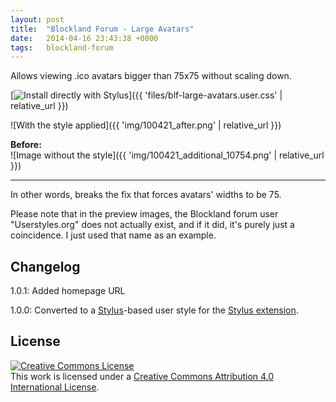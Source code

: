 ```yaml
---
layout: post
title:  "Blockland Forum - Large Avatars"
date:   2014-04-16 23:43:38 +0000
tags:   blockland-forum
---
```


Allows viewing .ico avatars bigger than 75x75 without scaling down.

[![Install directly with Stylus](https://img.shields.io/badge/Install%20directly%20with-Stylus-00adad.svg)]({{ 'files/blf-large-avatars.user.css' | relative_url }})

![With the style applied]({{ 'img/100421_after.png' | relative_url }})

**Before:**  
![Image without the style]({{ 'img/100421_additional_10754.png' | relative_url }})

---

In other words, breaks the fix that forces avatars' widths to be 75.

Please note that in the preview images, the Blockland forum user "Userstyles.org" does not actually exist, and if it did, it's purely just a coincidence.
I just used that name as an example.

## Changelog

1.0.1: Added homepage URL

1.0.0: Converted to a [Stylus](http://stylus-lang.com/)-based user style for the [Stylus extension](http://add0n.com/stylus.html).

## License

[![Creative Commons License](https://i.creativecommons.org/l/by/4.0/88x31.png)](http://creativecommons.org/licenses/by/4.0/)  
This work is licensed under a [Creative Commons Attribution 4.0 International License](http://creativecommons.org/licenses/by/4.0/).
